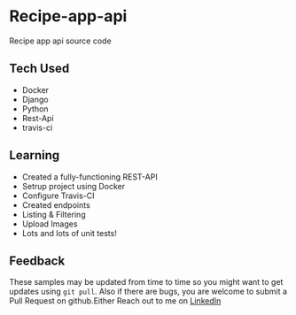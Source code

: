 # Recipe-app-api
Recipe  app api source code

## Tech Used

- Docker
- Django
- Python
- Rest-Api
- travis-ci

## Learning
* Created a fully-functioning REST-API
* Setrup project using Docker
* Configure Travis-CI
* Created endpoints
* Listing & Filtering
* Upload Images
* Lots and lots of unit tests!

## Feedback

These samples may be updated from time to time so you might want to get updates
using `git pull`.  Also if there are bugs, you are welcome to submit
a Pull Request on github.Either
Reach out to me on [LinkedIn](https://linkedin.com/in/nandinichhajed)
